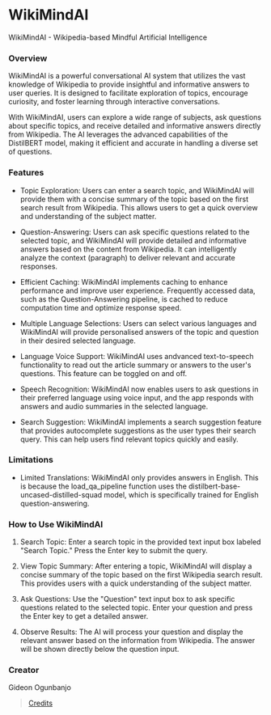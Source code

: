 # WikiMindAI
WikiMindAI - Wikipedia-based Mindful Artificial Intelligence

### Overview
WikiMindAI is a powerful conversational AI system that utilizes the vast knowledge of Wikipedia to provide insightful and informative answers to user queries. It is designed to facilitate exploration of topics, encourage curiosity, and foster learning through interactive conversations.

With WikiMindAI, users can explore a wide range of subjects, ask questions about specific topics, and receive detailed and informative answers directly from Wikipedia. The AI leverages the advanced capabilities of the DistilBERT model, making it efficient and accurate in handling a diverse set of questions.

### Features
- Topic Exploration: Users can enter a search topic, and WikiMindAI will provide them with a concise summary of the topic based on the first search result from Wikipedia. This allows users to get a quick overview and understanding of the subject matter.

- Question-Answering: Users can ask specific questions related to the selected topic, and WikiMindAI will provide detailed and informative answers based on the content from Wikipedia. It can intelligently analyze the context (paragraph) to deliver relevant and accurate responses.

- Efficient Caching: WikiMindAI implements caching to enhance performance and improve user experience. Frequently accessed data, such as the Question-Answering pipeline, is cached to reduce computation time and optimize response speed.

- Multiple Language Selections: Users can select various languages and WikiMindAI will provide personalised answers of the topic and question in their desired selected language.

- Language Voice Support: WikiMindAI uses andvanced text-to-speech functionality to read out the article summary or answers to the user's questions. This feature can be toggled on and off.

- Speech Recognition: WikiMindAI now enables users to ask questions in their preferred language using voice input, and the app responds with answers and audio summaries in the selected language.

- Search Suggestion: WikiMindAI implements a search suggestion feature that provides autocomplete suggestions as the user types their search query. This can help users find relevant topics quickly and easily.

### Limitations
- Limited Translations: WikiMindAI only provides answers in English. This is because the load_qa_pipeline function uses the distilbert-base-uncased-distilled-squad model, which is specifically trained for English question-answering.
### How to Use WikiMindAI
1. Search Topic: Enter a search topic in the provided text input box labeled "Search Topic." Press the Enter key to submit the query.

2. View Topic Summary: After entering a topic, WikiMindAI will display a concise summary of the topic based on the first Wikipedia search result. This provides users with a quick understanding of the subject matter.

3. Ask Questions: Use the "Question" text input box to ask specific questions related to the selected topic. Enter your question and press the Enter key to get a detailed answer.

4. Observe Results: The AI will process your question and display the relevant answer based on the information from Wikipedia. The answer will be shown directly below the question input.

### Creator
Gideon Ogunbanjo
> [Credits](https://www.youtube.com/@eniolaa)